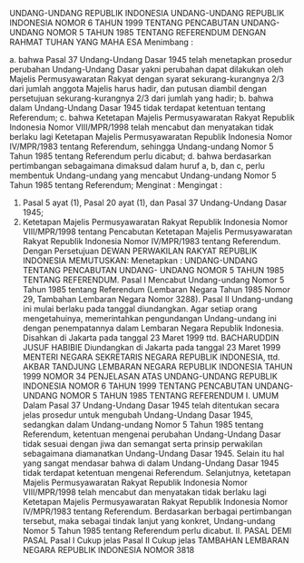  UNDANG-UNDANG REPUBLIK INDONESIA UNDANG-UNDANG REPUBLIK INDONESIA NOMOR 6 TAHUN 1999 TENTANG PENCABUTAN UNDANG-UNDANG NOMOR 5 TAHUN 1985 TENTANG REFERENDUM
DENGAN RAHMAT TUHAN YANG MAHA ESA
Menimbang :

a. bahwa Pasal 37 Undang-Undang Dasar 1945 telah menetapkan prosedur perubahan Undang-Undang Dasar yakni perubahan dapat dilakukan oleh Majelis Permusyawaratan Rakyat dengan syarat sekurang-kurangnya 2/3 dari jumlah anggota Majelis harus hadir, dan putusan diambil dengan persetujuan sekurang-kurangnya 2/3 dari jumlah yang hadir;
b. bahwa dalam Undang-Undang Dasar 1945 tidak terdapat ketentuan tentang Referendum;
c. bahwa Ketetapan Majelis Permusyawaratan Rakyat Republik Indonesia Nomor VIII/MPR/1998 telah mencabut dan menyatakan tidak berlaku lagi Ketetapan Majelis Permusyawaratan Republik Indonesia Nomor IV/MPR/1983 tentang Referendum, sehingga Undang-undang Nomor 5 Tahun 1985 tentang Referendum perlu dicabut;
d. bahwa berdasarkan pertimbangan sebagaimana dimaksud dalam huruf a, b, dan c, perlu membentuk Undang-undang yang mencabut Undang-undang Nomor 5 Tahun 1985 tentang Referendum; Menginat :
Mengingat :

1. Pasal 5 ayat (1), Pasal 20 ayat (1), dan Pasal 37 Undang-Undang Dasar 1945;
2. Ketetapan Majelis Permusyawaratan Rakyat Republik Indonesia Nomor VIII/MPR/1998 tentang Pencabutan Ketetapan Majelis Permusyawaratan Rakyat Republik Indonesia Nomor IV/MPR/1983 tentang Referendum. Dengan Persetujuan DEWAN PERWAKILAN RAKYAT REPUBLIK INDONESIA
MEMUTUSKAN:
 Menetapkan : UNDANG-UNDANG TENTANG PENCABUTAN UNDANG- UNDANG NOMOR 5 TAHUN 1985 TENTANG REFERENDUM.
Pasal I
Mencabut Undang-undang Nomor 5 Tahun 1985 tentang Referendum (Lembaran Negara Tahun 1985 Nomor 29, Tambahan Lembaran Negara Nomor 3288).
Pasal II
Undang-undang ini mulai berlaku pada tanggal diundangkan.
Agar setiap orang mengetahuinya, memerintahkan pengundangan Undang-undang ini dengan penempatannya dalam Lembaran Negara Republik Indonesia. Disahkan di Jakarta pada tanggal 23 Maret 1999 ttd. BACHARUDDIN JUSUF HABIBIE Diundangkan di Jakarta pada tanggal 23 Maret 1999 MENTERI NEGARA SEKRETARIS NEGARA REPUBLIK INDONESIA, ttd. AKBAR TANDJUNG LEMBARAN NEGARA REPUBLIK INDONESIA TAHUN 1999 NOMOR 34 PENJELASAN ATAS UNDANG-UNDANG REPUBLIK INDONESIA NOMOR 6 TAHUN 1999 TENTANG PENCABUTAN UNDANG-UNDANG NOMOR 5 TAHUN 1985 TENTANG REFERENDUM I. UMUM Dalam Pasal 37 Undang-Undang Dasar 1945 telah ditentukan secara jelas prosedur untuk mengubah Undang-Undang Dasar 1945, sedangkan dalam Undang-undang Nomor 5 Tahun 1985 tentang Referendum, ketentuan mengenai perubahan Undang-Undang Dasar tidak sesuai dengan jiwa dan semangat serta prinsip perwakilan sebagaimana diamanatkan Undang-Undang Dasar 1945. Selain itu hal yang sangat mendasar bahwa di dalam Undang-Undang Dasar 1945 tidak terdapat ketentuan mengenai Referendum. Selanjutnya, ketetapan Majelis Permusyawaratan Rakyat Republik Indonesia Nomor VIII/MPR/1998 telah mencabut dan menyatakan tidak berlaku lagi Ketetapan Majelis Permusyawaratan Rakyat Republik Indonesia Nomor IV/MPR/1983 tentang Referendum. Berdasarkan berbagai pertimbangan tersebut, maka sebagai tindak lanjut yang konkret, Undang-undang Nomor 5 Tahun 1985 tentang Referendum perlu dicabut. II. PASAL DEMI PASAL
Pasal I
Cukup jelas
Pasal II
Cukup jelas TAMBAHAN LEMBARAN NEGARA REPUBLIK INDONESIA NOMOR 3818